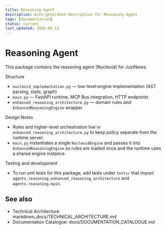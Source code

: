 ```yaml
---
title: Reasoning Agent
description: Auto-generated description for Reasoning Agent
tags: [documentation]
status: current
last_updated: 2025-09-12
---
```


# Reasoning Agent

This package contains the reasoning agent (Nucleoid) for JustNews.

Structure
- `nucleoid_implementation.py` — low-level engine implementation (AST parsing, state, graph)
- `main.py` — FastAPI runtime, MCP Bus integration, HTTP endpoints
- `enhanced_reasoning_architecture.py` — domain rules and `EnhancedReasoningEngine` wrapper

Design Notes
- Rules and higher-level orchestration live in `enhanced_reasoning_architecture.py` to keep policy separate from the runtime server.
- `main.py` instantiates a single `NucleoidEngine` and passes it into `EnhancedReasoningEngine` so rules are loaded once and the runtime uses a shared engine instance.

Testing and development
- To run unit tests for this package, add tests under `tests/` that import `agents.reasoning.enhanced_reasoning_architecture` and `agents.reasoning.main`.

## See also

- Technical Architecture: markdown_docs/TECHNICAL_ARCHITECTURE.md
- Documentation Catalogue: docs/DOCUMENTATION_CATALOGUE.md

